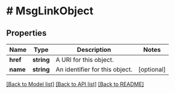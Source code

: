 # # MsgLinkObject

## Properties

Name | Type | Description | Notes
------------ | ------------- | ------------- | -------------
**href** | **string** | A URI for this object. |
**name** | **string** | An identifier for this object. | [optional]

[[Back to Model list]](../../README.md#models) [[Back to API list]](../../README.md#endpoints) [[Back to README]](../../README.md)
